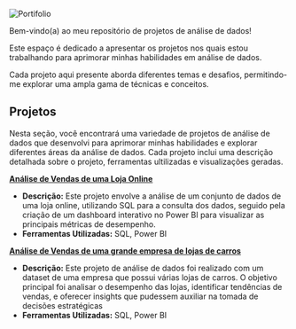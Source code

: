 ![Portifolio](https://github.com/user-attachments/assets/a465ad76-e168-400e-9e56-62b7048f84cf)

Bem-vindo(a) ao meu repositório de projetos de análise de dados!

Este espaço é dedicado a apresentar os projetos nos quais estou trabalhando para aprimorar minhas habilidades em análise de dados.

Cada projeto aqui presente aborda diferentes temas e desafios, permitindo-me explorar uma ampla gama de técnicas e conceitos.

## Projetos

Nesta seção, você encontrará uma variedade de projetos de análise de dados que desenvolvi para aprimorar minhas habilidades e explorar diferentes áreas da análise de dados. Cada projeto inclui uma descrição detalhada sobre o projeto, ferramentas ultilizadas e visualizações geradas.

 **[Análise de Vendas de uma Loja Online](#)**
   - **Descrição:** Este projeto envolve a análise de um conjunto de dados de uma loja online, utilizando SQL para a consulta dos dados, seguido pela criação de um dashboard interativo no Power BI para visualizar as principais métricas de desempenho.
   - **Ferramentas Utilizadas:** SQL, Power BI

**[Análise de Vendas de uma grande empresa de lojas de carros](#)**
   - **Descrição:** Este projeto de análise de dados foi realizado com um dataset de uma empresa que possui várias lojas de carros. O objetivo principal foi analisar o desempenho das lojas, identificar tendências de vendas, e oferecer insights que pudessem auxiliar na tomada de decisões estratégicas
   - **Ferramentas Utilizadas:** SQL, Power BI
     

